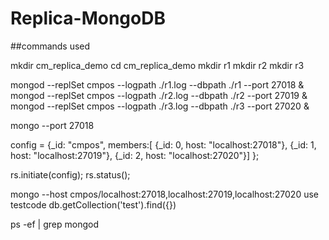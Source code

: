 # Replica-MongoDB

##commands used

mkdir cm_replica_demo
cd cm_replica_demo
mkdir r1
mkdir r2
mkdir r3

mongod --replSet cmpos --logpath ./r1.log --dbpath ./r1 --port 27018 &
mongod --replSet cmpos --logpath ./r2.log --dbpath ./r2 --port 27019 &
mongod --replSet cmpos --logpath ./r3.log --dbpath ./r3 --port 27020 &


mongo --port 27018

config = {_id: "cmpos", members:[
 {_id: 0, host: "localhost:27018"},
 {_id: 1, host: "localhost:27019"},
 {_id: 2, host: "localhost:27020"}]
};

rs.initiate(config);
rs.status();

mongo --host cmpos/localhost:27018,localhost:27019,localhost:27020
use testcode
db.getCollection('test').find({}) 

ps -ef | grep mongod
